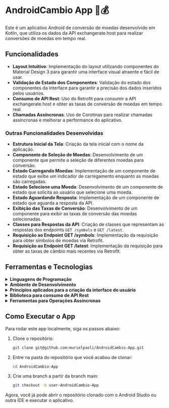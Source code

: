# AndroidCambio App 💸💰

Este é um aplicativo Android de conversão de moedas desenvolvido em Kotlin, que utiliza os dados da API exchangerate.host para realizar conversões de moedas em tempo real.

## Funcionalidades

- **Layout Intuitivo**: Implementação do layout utilizando componentes do Material Design 3 para garantir uma interface visual atraente e fácil de usar.
- **Validação de Estado dos Componentes**: Validação do estado dos componentes da interface para garantir a precisão dos dados inseridos pelos usuários.
- **Consumo de API Rest**: Uso do Retrofit para consumir a API exchangerate.host e obter as taxas de conversão de moedas em tempo real.
- **Chamadas Assíncronas**: Uso de Corotinas para realizar chamadas assíncronas e melhorar a performance do aplicativo.

### Outras Funcionalidades Desenvolvidas

- **Estrutura Inicial da Tela**: Criação da tela inicial com o nome da aplicação.
- **Componente de Seleção de Moedas**: Desenvolvimento de um componente que permite a seleção de diferentes moedas para conversão.
- **Estado Carregando Moedas**: Implementação de um componente de estado que exibe um indicador de carregamento enquanto as moedas são carregadas.
- **Estado Selecione uma Moeda**: Desenvolvimento de um componente de estado que solicita ao usuário que selecione uma moeda.
- **Estado Aguardando Resposta**: Implementação de um componente de estado que aguarda a resposta da API.
- **Exibição das Taxas de Conversão**: Desenvolvimento de um componente para exibir as taxas de conversão das moedas selecionadas.
- **Classes para Respostas da API**: Criação de classes que representam as respostas dos endpoints `GET /symbols` e `GET /latest`.
- **Requisição ao Endpoint GET /symbols**: Implementação da requisição para obter símbolos de moedas via Retrofit.
- **Requisição ao Endpoint GET /latest**: Implementação da requisição para obter as taxas de câmbio mais recentes via Retrofit.

## Ferramentas e Tecnologias

<details>
  <summary><strong>Linguagens de Programação</strong></summary><br />
  <strong>Kotlin</strong><br />
  <a href="https://skillicons.dev">
    <img src="https://skillicons.dev/icons?i=kotlin" alt="Linguagens de Programação">
  </a>
</details>

<details>
  <summary><strong>Ambiente de Desenvolvimento</strong></summary><br />
  <strong>Android Studio</strong><br />
  <a href="https://skillicons.dev">
    <img src="https://skillicons.dev/icons?i=androidstudio&theme=dark" alt="Ambiente de Desenvolvimento">
  </a>
</details>

<details>
  <summary><strong>Princípios aplicados para a criação da interface do usuário</strong></summary><br />
  <strong>Material Design 3</strong><br />
  <a href="https://skillicons.dev">
    <img src="https://skillicons.dev/icons?i=materialui&theme=dark" alt="Princípios aplicados para a criação da interface do usuário">
  </a>
</details>

<details>
  <summary><strong>Biblioteca para consumo de API Rest</strong></summary><br />
  <strong>Retrofit</strong><br />
</details>

<details>
  <summary><strong>Ferramentas para Operações Assíncronas</strong></summary><br />
  <strong>Coroutines</strong><br />
</details>

## Como Executar o App

Para rodar este app localmente, siga os passos abaixo:

1. Clone o repositório:
    ```sh
    git clone git@github.com:murielpaoli/AndroidCambio-App.git
    ```

2. Entre na pasta do repositório que você acabou de clonar:
    ```sh
    cd AndroidCambio-App
    ```

3. Crie uma branch a partir da branch main:
    ```sh
    git checkout -b user-AndroidCambio-App
    ```

Agora, você já pode abrir o repositório clonado com o Android Studio ou outra IDE e executar o aplicativo.
